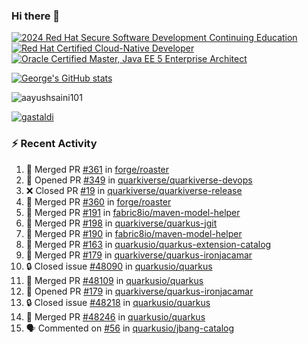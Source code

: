 ### Hi there 👋

<!--START_SECTION:badges-->
[![2024 Red Hat Secure Software Development Continuing Education](https://images.credly.com/size/110x110/images/36a76b78-c5bf-45cf-ac2c-48c3825260c7/blob)](http://www.credly.com/badges/c86e9a17-d2c3-4554-b890-7d0521710eb6 "2024 Red Hat Secure Software Development Continuing Education")
[![Red Hat Certified Cloud-Native Developer](https://images.credly.com/size/110x110/images/12ef4e4e-3d8d-4caf-9ab1-858c5bcb9619/image.png)](http://www.credly.com/badges/b6402e31-0894-48e6-b488-e2e551dcc809 "Red Hat Certified Cloud-Native Developer")
[![Oracle Certified Master, Java EE 5 Enterprise Architect](https://images.credly.com/size/110x110/images/1fa3549c-674c-4779-b3d6-d7d64eac2c23/Oracle-Certification-badge_OC-Master.png)](http://www.credly.com/badges/2565574e-b81d-410e-ab7d-24666ddcbe00 "Oracle Certified Master, Java EE 5 Enterprise Architect")
<!--END_SECTION:badges-->

[![George's GitHub stats](https://github-readme-stats.vercel.app/api?username=gastaldi&show=reviews,prs_merged&hide=contribs,prs&theme=transparent&show_icons=true)](https://github.com/anuraghazra/github-readme-stats)

<p align="left"> <img src="https://komarev.com/ghpvc/?username=gastaldi&label=Profile%20views&color=0e75b6&style=for-the-badge" alt="aayushsaini101" /> </p>

<p align="left"> <a href="https://github.com/ryo-ma/github-profile-trophy"><img src="https://github-profile-trophy.vercel.app/?username=gastaldi" alt="gastaldi" /></a> </p>

### :zap: Recent Activity

<!--START_SECTION:activity-->
1. 🎉 Merged PR [#361](https://github.com/forge/roaster/pull/361) in [forge/roaster](https://github.com/forge/roaster)
2. 💪 Opened PR [#349](https://github.com/quarkiverse/quarkiverse-devops/pull/349) in [quarkiverse/quarkiverse-devops](https://github.com/quarkiverse/quarkiverse-devops)
3. ❌ Closed PR [#19](https://github.com/quarkiverse/quarkiverse-release/pull/19) in [quarkiverse/quarkiverse-release](https://github.com/quarkiverse/quarkiverse-release)
4. 🎉 Merged PR [#360](https://github.com/forge/roaster/pull/360) in [forge/roaster](https://github.com/forge/roaster)
5. 🎉 Merged PR [#191](https://github.com/fabric8io/maven-model-helper/pull/191) in [fabric8io/maven-model-helper](https://github.com/fabric8io/maven-model-helper)
6. 🎉 Merged PR [#198](https://github.com/quarkiverse/quarkus-jgit/pull/198) in [quarkiverse/quarkus-jgit](https://github.com/quarkiverse/quarkus-jgit)
7. 🎉 Merged PR [#190](https://github.com/fabric8io/maven-model-helper/pull/190) in [fabric8io/maven-model-helper](https://github.com/fabric8io/maven-model-helper)
8. 🎉 Merged PR [#163](https://github.com/quarkusio/quarkus-extension-catalog/pull/163) in [quarkusio/quarkus-extension-catalog](https://github.com/quarkusio/quarkus-extension-catalog)
9. 🎉 Merged PR [#179](https://github.com/quarkiverse/quarkus-ironjacamar/pull/179) in [quarkiverse/quarkus-ironjacamar](https://github.com/quarkiverse/quarkus-ironjacamar)
10. 🔒 Closed issue [#48090](https://github.com/quarkusio/quarkus/issues/48090) in [quarkusio/quarkus](https://github.com/quarkusio/quarkus)
11. 🎉 Merged PR [#48109](https://github.com/quarkusio/quarkus/pull/48109) in [quarkusio/quarkus](https://github.com/quarkusio/quarkus)
12. 💪 Opened PR [#179](https://github.com/quarkiverse/quarkus-ironjacamar/pull/179) in [quarkiverse/quarkus-ironjacamar](https://github.com/quarkiverse/quarkus-ironjacamar)
13. 🔒 Closed issue [#48218](https://github.com/quarkusio/quarkus/issues/48218) in [quarkusio/quarkus](https://github.com/quarkusio/quarkus)
14. 🎉 Merged PR [#48246](https://github.com/quarkusio/quarkus/pull/48246) in [quarkusio/quarkus](https://github.com/quarkusio/quarkus)
15. 🗣 Commented on [#56](https://github.com/quarkusio/jbang-catalog/pull/56#issuecomment-2940518365) in [quarkusio/jbang-catalog](https://github.com/quarkusio/jbang-catalog)
<!--END_SECTION:activity-->
